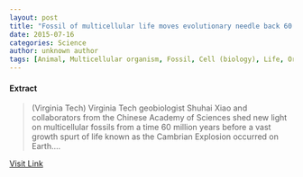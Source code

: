 ```yaml
---
layout: post
title: "Fossil of multicellular life moves evolutionary needle back 60 million years"
date: 2015-07-16
categories: Science
author: unknown author
tags: [Animal, Multicellular organism, Fossil, Cell (biology), Life, Organism, Geobiology, Doushantuo Formation, Life sciences, Biology, Nature, Organisms]
---
```





#### Extract
>(Virginia Tech) Virginia Tech geobiologist Shuhai Xiao and collaborators from the Chinese Academy of Sciences shed new light on multicellular fossils from a time 60 million years before a vast growth spurt of life known as the Cambrian Explosion occurred on Earth....



[Visit Link](http://www.eurekalert.org/pub_releases/2014-09/vt-fom092414.php)


